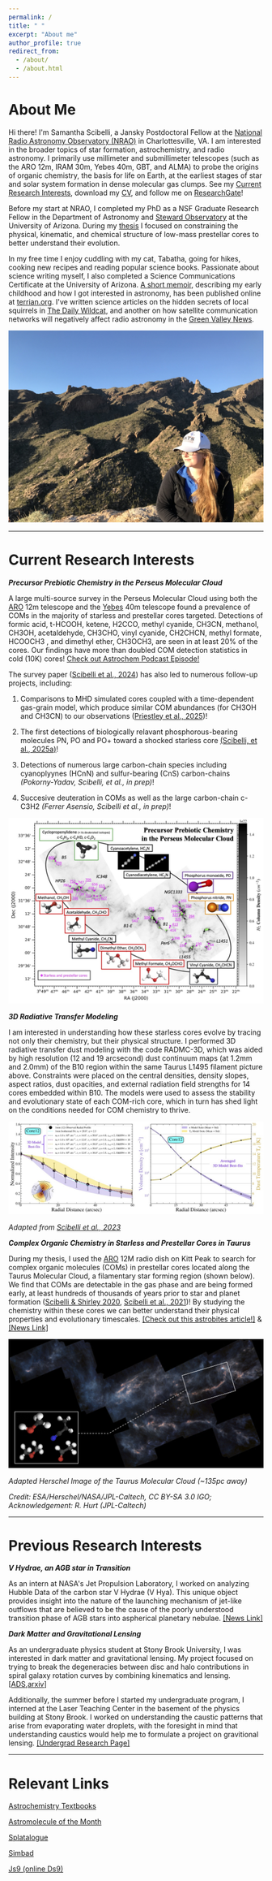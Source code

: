 ```yaml
---
permalink: /
title: " "
excerpt: "About me"
author_profile: true
redirect_from: 
  - /about/
  - /about.html
---
```


About Me
======

Hi there! I'm Samantha Scibelli, a Jansky Postdoctoral Fellow at the [National Radio Astronomy Observatory (NRAO)](https://public.nrao.edu) in Charlottesville, VA. I am interested in the broader topics of star formation, astrochemistry, and radio astronomy. I primarily use millimeter and submillimeter telescopes (such as the ARO 12m, IRAM 30m, Yebes 40m, GBT, and ALMA) to probe the origins of organic chemistry, the basis for life on Earth, at the earliest stages of star and solar system formation in dense molecular gas clumps. See my [Current Research Interests](#current-research-interests), download my [CV](http://samscibelli.github.io/files/Sam_Scibelli_CV.pdf), and follow me on [ResearchGate](https://www.researchgate.net/profile/Samantha-Scibelli-2)!

Before my start at NRAO, I completed my PhD as a NSF Graduate Research Fellow in the Department of Astronomy and [Steward Observatory](https://www.as.arizona.edu/) at the University of Arizona. During my [thesis](https://ui.adsabs.harvard.edu/abs/2023PhDT........72S/abstract) I focused on constraining the physical, kinematic, and chemical structure of low-mass prestellar cores to better understand their evolution. 

In my free time I enjoy cuddling with my cat, Tabatha, going for hikes, cooking new recipes and reading popular science books. Passionate about science writing myself, I also completed a Science Communications Certificate at the University of Arizona. [A short memoir](https://www.terrain.org/2020/science-stories/a-witch-to-the-stars/), describing my early childhood and how I got interested in astronomy, has been published online at [terrian.org](https://www.terrain.org/). I've written science articles on the hidden secrets of local squirrels in [The Daily Wildcat](https://www.wildcat.arizona.edu/article/2020/12/sc-squirrel-graduate?fbclid=IwAR0FxdXDpPEO1BSMkoRu7liYYbnPFCv7BQN3ONdx_y5F-MX8aZrEZd0vKLg), and another on how satellite communication networks will negatively affect radio astronomy in the [Green Valley News](https://www.gvnews.com/news/scientists-too-many-satellites-will-hurt-research/article_1e67426e-3b4c-11eb-93ad-d31d0c5c00f4.html). 

<!---
I have also been featured in the [1MWIS campaign](http://www.1mwis.com/profiles/samantha-scibelli), which aims to collect profiles of 1 million STEM women to provide visible role models and inspiration the next generation of girls.
-->

![Finger Rock Trail](/images/83D65CA1-7C1C-4501-9586-530ECAF833A5.jpeg)

--------------------------------------------

# Current Research Interests

***Precursor Prebiotic Chemistry in the Perseus Molecular Cloud***

A large multi-source survey in the Perseus Molecular Cloud using both the [ARO](http://aro.as.arizona.edu/) 12m telescope and the [Yebes](https://rt40m.oan.es) 40m telescope found a prevalence of COMs in the majority of starless and prestellar cores targeted. Detections of formic acid, t-HCOOH, ketene, H2CCO, methyl cyanide, CH3CN, methanol, CH3OH, acetaldehyde, CH3CHO, vinyl cyanide, CH2CHCN, methyl formate, HCOOCH3 , and dimethyl ether, CH3OCH3, are seen in at least 20% of the cores. Our findings have more than doubled COM detection statistics in cold (10K) cores! [Check out Astrochem Podcast Episode!](https://coffee.astrochem.net/episodes/september-2024)

The survey paper ([Scibelli et al., 2024](https://ui.adsabs.harvard.edu/abs/2024MNRAS.533.4104S/abstract)) has also led to numerous follow-up projects, including:

  1. Comparisons to MHD simulated cores coupled with a time-dependent gas-grain model, which produce similar COM abundances (for CH3OH and CH3CN) to our observations ([Priestley et al., 2025](https://ui.adsabs.harvard.edu/abs/2025MNRAS.tmp..178P/abstract))!
   
  2. The first detections of biologically relavant phosphorous-bearing molecules PN, PO and PO+ toward a shocked starless core [(Scibelli, et al., 2025a)](https://arxiv.org/abs/2504.17849)!
   
  3. Detections of numerous large carbon-chain species including cyanoplyynes (HCnN) and sulfur-bearing (CnS) carbon-chains *(Pokorny-Yadav, Scibelli, et al., in prep)*!
   
  4. Succesive deuteration in COMs as well as the large carbon-chain c-C3H2 *(Ferrer Asensio, Scibelli et al., in prep)*!


![PerseusMolecules](/images/pers_survey_fig_forweb_updated.jpeg)


***3D Radiative Transfer Modeling***

I am interested in understanding how these starless cores evolve by tracing not only their chemistry, but their physical structure. I performed 3D radiative transfer dust modeling with the code RADMC-3D, which was aided by high resolution (12 and 19 arcsecond) dust continuum maps (at 1.2mm and 2.0mm) of the B10 region within the same Taurus L1495 filament picture above. Constraints were placed on the central densities, density slopes, aspect ratios, dust opacities, and external radiation field strengths for 14 cores embedded within B10. The models were used to assess the stability and evolutionary state of each COM-rich core, which in turn has shed light on the conditions needed for COM chemistry to thrive.

![PandoraModels](/images/forwebsite.jpeg)

*Adapted from [Scibelli et al., 2023](https://ui.adsabs.harvard.edu/abs/2023MNRAS.521.4579S/abstract)*


***Complex Organic Chemistry in Starless and Prestellar Cores in Taurus***

During my thesis, I used the [ARO](http://aro.as.arizona.edu/) 12M radio dish on Kitt Peak to search for complex organic molecules (COMs) in prestellar cores located along the Taurus Molecular Cloud, a filamentary star forming region (shown below). We find that COMs are detectable in the gas phase and are being formed early, at least hundreds of thousands of years prior to star and planet formation ([Scibelli & Shirley 2020](https://ui.adsabs.harvard.edu/abs/2020arXiv200202469S/abstract), [Scibelli et al., 2021](https://ui.adsabs.harvard.edu/abs/2021arXiv210407683S/abstract))! By studying the chemistry within these cores we can better understand their physical properties and evolutionary timescales. [[Check out this astrobites article!]](https://astrobites.org/2020/03/16/coms-in-cores-complex-chemistry-in-dense-cores-in-the-taurus-star-forming-region/) & [[News Link]](https://news.arizona.edu/story/ingredients-life-appear-stellar-nurseries-long-stars-are-born)

![Taurus Molecular Cloud](/images/hersh_mol_image.jpeg)

*Adapted Herschel Image of the Taurus Molecular Cloud (~135pc away)*

*Credit: ESA/Herschel/NASA/JPL-Caltech, CC BY-SA 3.0 IGO; Acknowledgement: R. Hurt (JPL-Caltech)*

<!--- and 3) follow-up IRAM 30\m observations that confirmed the first detection of the phosphorous molecules PN and PO.
--------------------------------------------
***Prestellar Core IRAS 16293 E*** 
There is 
!
-->

--------------------------------------------

Previous Research Interests
======
***V Hydrae, an AGB star in Transition***

As an intern at NASA's Jet Propulsion Laboratory, I worked on analyzing Hubble Data of the carbon star V Hydrae (V Hya). This unique object provides insight into the nature of the launching mechanism of jet-like outflows that are believed to be the cause of the poorly understood transition phase of AGB stars into aspherical planetary nebulae. [[News Link]](https://www.jpl.nasa.gov/news/news.php?feature=6639)

***Dark Matter and Gravitational Lensing***

As an undergraduate physics student at Stony Brook University, I was interested in dark matter and gravitational lensing.  My project focused on trying to break the degeneracies between disc and halo contributions in spiral galaxy rotation curves by combining kinematics and lensing. [[ADS](https://ui.adsabs.harvard.edu/#abs/2018arXiv181106556S/abstract),[arxiv](https://arxiv.org/abs/1811.06556)]

Additionally, the summer before I started my undergraduate program, I interned at the Laser Teaching Center in the basement of the physics building at Stony Brook. I worked on understanding the caustic patterns that arise from evaporating water droplets, with the foresight in mind that understanding caustics would help me to formulate a project on gravitional lensing. [[Undergrad Research Page]](https://www.stonybrook.edu/laser/_samantha/index.html)

--------------------------------------------

Relevant Links
======

[Astrochemistry Textbooks](https://www.astrochymist.org/astrochymist_texts.html)

[Astromolecule of the Month](http://www.astrochymist.org/AMOTM/)

[Splatalogue](https://splatalogue.online/#/home)

[Simbad](http://simbad.cds.unistra.fr/simbad/)

[Js9 (online Ds9)](https://js9.si.edu)

